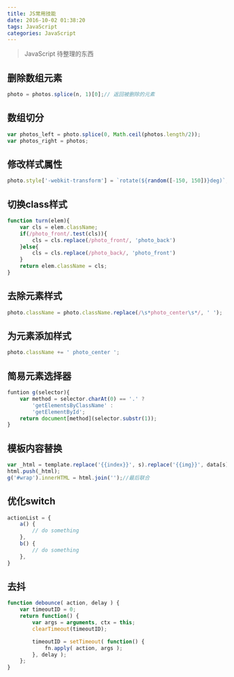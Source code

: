 ```yaml
---
title: JS常用技能
date: 2016-10-02 01:38:20
tags: JavaScript
categories: JavaScript
---
```


> JavaScript 待整理的东西
<!-- more -->

## 删除数组元素
```js
photo = photos.splice(n, 1)[0];// 返回被删除的元素
```

## 数组切分
```js
var photos_left = photo.splice(0, Math.ceil(photos.length/2));
var photos_right = photos;
```

## 修改样式属性
```js
photo.style['-webkit-transform'] = `rotate(${random([-150, 150])}deg)`;
```

## 切换class样式
```js
function turn(elem){
	var cls = elem.className;
    if(/photo_front/.test(cls)){
    	cls = cls.replace(/photo_front/, 'photo_back')
    }else{
    	cls = cls.replace(/photo_back/, 'photo_front')
    }
    return elem.className = cls;
}
```

## 去除元素样式
```js
photo.className = photo.className.replace(/\s*photo_center\s*/, ' ');
```

## 为元素添加样式
```js
photo.className += ' photo_center ';
```

## 简易元素选择器
```js
funtion g(selector){
	var method = selector.charAt(0) == '.' ?
    	'getElementsByClassName' :
        'getElementById';
    return document[method](selector.substr(1));
}
```

## 模板内容替换
```js
var _html = template.replace('{{index}}', s).replace('{{img}}', data[s].img);
html.push(_html);
g('#wrap').innerHTML = html.join('');//最后联合
```

## 优化switch
```js
actionList = {
    a() {
        // do something
    },
    b() {
        // do something
    },
}
```

## 去抖
```js
function debounce( action, delay ) {
    var timeoutID = 0;
    return function() {
        var args = arguments, ctx = this;
        clearTimeout(timeoutID);

        timeoutID = setTimeout( function() {
            fn.apply( action, args );
        }, delay );
    };
}
```
